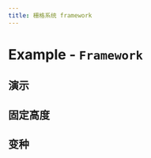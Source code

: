 ```yaml
---
title: 栅格系统 framework
---
```


# Example - `Framework`

## 演示

<Example name="framework-normal" ></Example>

## 固定高度

<Example name="framework-fixed" ></Example>

## 变种

<Example name="framework-every" ></Example>